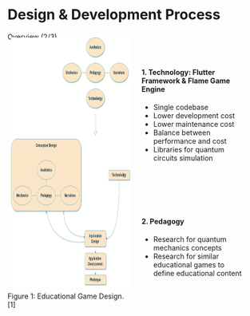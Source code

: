 # Design & Development Process

<p class='slide-subtitle'>Overview (2/3)</p>

<div class='section-wrapper'>
  <div class='img-caption-wrapper'>
    <div class='image-wrapper grey-shadow bg-white-smoke rounded-md'>
      <img src='../../assets/images/design/design_flow.png'/>
    </div>
    <span>Figure 1: Educational Game Design.<Link class='ref-link' to=''>[1]</Link></span>
  </div>
  <div class='text-wrapper'>
    <div class='card grey-shadow rounded-md fade-out-vclick' v-after='+1'>
      <h4><strong>1. Technology: Flutter Framework & Flame Game Engine</strong></h4>
      <ul class=''>
        <li>Single codebase</li>
        <li>Lower development cost</li>
        <li>Lower maintenance cost</li>
        <li>Balance between performance and cost</li>
        <li>Libraries for quantum circuits simulation</li>
      </ul>
    </div>
    <div class='card grey-shadow rounded-md fade-out-vclick' v-click='+1'>
      <h4><strong>2. Pedagogy</strong></h4>
      <ul class=''>
        <li>Research for quantum mechanics concepts</li>
        <li>Research for similar educational games to define educational content</li>
      </ul>
    </div>
  </div>
</div>

<style>
  .section-wrapper {
    margin-top: -2em;
    display: flex;
    flex-direction: row;
    justify-content: space-evenly;
  }

  .text-wrapper {
    display: flex;
    flex-direction: column;
    justify-content: space-evenly;
  }

  .text-wrapper .card {
    margin: 1em;
    padding: 1em;
  }

  .image-wrapper img {
    height: 500px;
    padding: 0.5em;
  }
</style>
